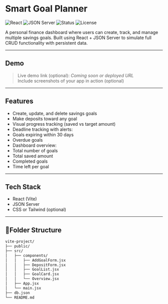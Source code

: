 #  Smart Goal Planner

![React](https://img.shields.io/badge/React-18-blue)
![JSON Server](https://img.shields.io/badge/API-json--server-green)
![Status](https://img.shields.io/badge/status-In%20Progress-yellow)
![License](https://img.shields.io/badge/license-MIT-blue)

A personal finance dashboard where users can create, track, and manage multiple savings goals. Built using React + JSON Server to simulate full CRUD functionality with persistent data.

---

## Demo

>  Live demo link (optional): _Coming soon or deployed URL_  
>  Include screenshots of your app in action (optional)

---

## Features

-  Create, update, and delete savings goals
-  Make deposits toward any goal
-  Visual progress tracking (saved vs target amount)
-  Deadline tracking with alerts:
  - Goals expiring within 30 days
  - Overdue goals
-  Dashboard overview:
  - Total number of goals
  - Total saved amount
  - Completed goals
  - Time left per goal

---

##  Tech Stack

-  React (Vite)
-  JSON Server
- CSS or Tailwind (optional)

---

## 📁Folder Structure

```bash
vite-project/
├── public/
├── src/
│   ├── components/
│   │   ├── AddGoalForm.jsx
│   │   ├── DepositForm.jsx
│   │   ├── GoalList.jsx
│   │   ├── GoalCard.jsx
│   │   └── Overview.jsx
│   ├── App.jsx
│   └── main.jsx
├── db.json
└── README.md
